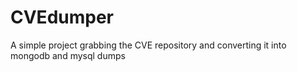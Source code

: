 # CVEdumper
A simple project grabbing the CVE repository and converting it into mongodb and mysql dumps
